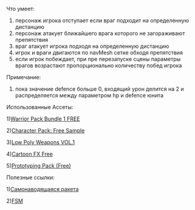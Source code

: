 Что умеет:

1) персонаж игрока отступает если враг подходит на определенную дистанцию
2) персонаж атакует ближайшего врага которого не загораживают препятствия
3) враг атакует игрока подходя на определенную дистанцию
4) игрок и враги двигаются по navMesh сетке обходя препятствия 
5) если игрок побеждает, при пре перезапуске сцены параметры врагов возрастают пропорционально количеству побед игрока

Примечание:

1) пока значение defence больше 0, входящий урон делится на 2 и распределяется между параметром hp и defence юнита

Использованные Ассеты:

1)[Warrior Pack Bundle 1 FREE](https://assetstore.unity.com/packages/3d/animations/warrior-pack-bundle-1-free-36405)

2)[Character Pack: Free Sample](https://assetstore.unity.com/packages/3d/characters/humanoids/character-pack-free-sample-79870)

3)[Low Poly Weapons VOL.1](https://assetstore.unity.com/packages/3d/props/guns/low-poly-weapons-vol-1-151980)

4)[Cartoon FX Free](https://assetstore.unity.com/packages/vfx/particles/cartoon-fx-free-109565)

5)[Prototyping Pack (Free)](https://assetstore.unity.com/packages/3d/prototyping-pack-free-94277)

 
Полезные ссылки:

1)[Самонаводящаяся ракета](https://unity3dschool.ru/sozdaniye-samonavodyashcheysya-rakety-v-unity.html)

2)[FSM](http://wiki.unity3d.com/index.php/Finite_State_Machine)

  


